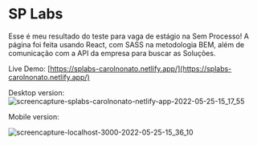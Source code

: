 # SP Labs

Esse é meu resultado do teste para vaga de estágio na Sem Processo! 
A página foi feita usando React, com SASS na metodologia BEM, além de comunicação com a API da empresa para buscar as Soluções.

Live Demo: [https://splabs-carolnonato.netlify.app/](https://splabs-carolnonato.netlify.app/)

Desktop version:
![screencapture-splabs-carolnonato-netlify-app-2022-05-25-15_17_55](https://user-images.githubusercontent.com/44845754/170350646-2f05ad3d-2129-40ca-ab0e-d93c7f0785df.png)

Mobile version:

![screencapture-localhost-3000-2022-05-25-15_36_10](https://user-images.githubusercontent.com/44845754/170353462-d652237d-fafb-44a4-8a0f-1d72dfe26ded.png)
